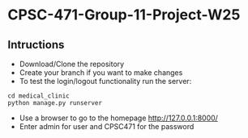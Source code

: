 # CPSC-471-Group-11-Project-W25

## Intructions
- Download/Clone the repository
- Create your branch if you want to make changes
- To test the login/logout functionality run the server:
```
cd medical_clinic
python manage.py runserver
```
- Use a browser to go to the homepage http://127.0.0.1:8000/
- Enter admin for user and CPSC471 for the password